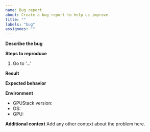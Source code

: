 ```yaml
---
name: Bug report
about: Create a bug report to help us improve
title: ""
labels: "bug"
assignees: ""
---
```


**Describe the bug**

<!-- A clear and concise description of what the bug is. -->

**Steps to reproduce**

1. Go to '...'

**Result**

<!-- What happened. -->

**Expected behavior**

<!-- What you expected to happen. -->

**Environment**

- GPUStack version:
- OS:
- GPU:

**Additional context**
Add any other context about the problem here.
